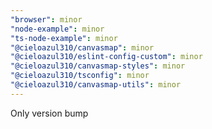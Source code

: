 ```yaml
---
"browser": minor
"node-example": minor
"ts-node-example": minor
"@cieloazul310/canvasmap": minor
"@cieloazul310/eslint-config-custom": minor
"@cieloazul310/canvasmap-styles": minor
"@cieloazul310/tsconfig": minor
"@cieloazul310/canvasmap-utils": minor
---
```


Only version bump

